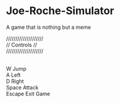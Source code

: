 # Joe-Roche-Simulator
A game that is nothing but a meme

////////////////////<br>
//    Controls    //<br>
////////////////////<br><br>

W         Jump<br>
A         Left<br>
D         Right<br>
Space     Attack<br>
Escape    Exit Game<br>
